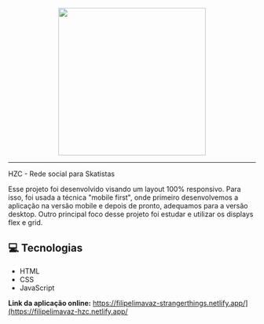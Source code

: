 <p align="center">
    <img width="300" src="https://filipelimavaz-hzc.netlify.app/assets/img/logo.svg">
</p>

-------
HZC - Rede social para Skatistas

Esse projeto foi desenvolvido visando um layout 100% responsivo. 
Para isso, foi usada a técnica "mobile first", onde primeiro desenvolvemos a aplicação na versão mobile e depois de pronto, adequamos para a versão desktop.
Outro principal foco desse projeto foi estudar e utilizar os displays flex e grid.

## 💻 Tecnologias
- HTML
- CSS
- JavaScript

<b>Link da aplicação online:</b> <a>https://filipelimavaz-strangerthings.netlify.app/](https://filipelimavaz-hzc.netlify.app/</a>
